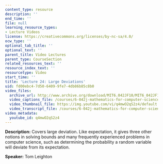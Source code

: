 ```yaml
---
content_type: resource
description: ''
end_time: ''
file: null
learning_resource_types:
- Lecture Videos
license: https://creativecommons.org/licenses/by-nc-sa/4.0/
ocw_type: ''
optional_tab_title: ''
optional_text: ''
parent_title: Video Lectures
parent_type: CourseSection
related_resources_text: ''
resource_index_text: ''
resourcetype: Video
start_time: ''
title: 'Lecture 24: Large Deviations'
uid: fd00ebc4-7d50-6409-9fe7-4db86b85c8b0
video_files:
  archive_url: http://www.archive.org/download/MIT6.042JF10/MIT6_042JF10_lec24_300k.mp4
  video_captions_file: /courses/6-042j-mathematics-for-computer-science-fall-2010/cbfffe96b49557ef9bacab127b342d74_q4mwO2qS2z4.vtt
  video_thumbnail_file: https://img.youtube.com/vi/q4mwO2qS2z4/default.jpg
  video_transcript_file: /courses/6-042j-mathematics-for-computer-science-fall-2010/9f082671fda66fa7b8639a4922bd48fd_q4mwO2qS2z4.pdf
video_metadata:
  youtube_id: q4mwO2qS2z4
---
```


**Description:** Covers large deviation. Like expectation, it gives three other notions in solving bounds and many frequently experienced problems in computer science, such as determining the probability a random variable will deviate from its expectation.

**Speaker:** Tom Leighton

